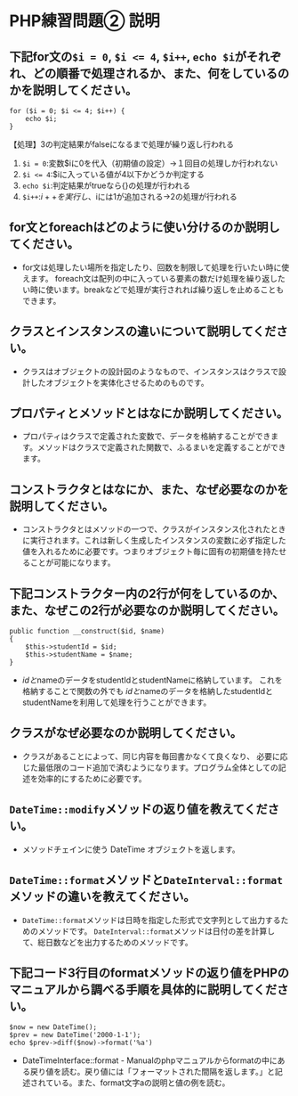 # PHP練習問題② 説明

## 下記for文の`$i = 0`, `$i <= 4`, `$i++`, `echo $i`がそれぞれ、どの順番で処理されるか、また、何をしているのかを説明してください。

```
for ($i = 0; $i <= 4; $i++) {
    echo $i;
}
```
【処理】3の判定結果がfalseになるまで処理が繰り返し行われる
1. `$i = 0`:変数$iに0を代入（初期値の設定）→１回目の処理しか行われない
2. `$i <= 4`:$iに入っている値が4以下かどうか判定する
3. `echo $i`:判定結果がtrueなら{}の処理が行われる
4. `$i++`:$i++を実行し、$iには1が追加される→2の処理が行われる

## for文とforeachはどのように使い分けるのか説明してください。
- for文は処理したい場所を指定したり、回数を制限して処理を行いたい時に使えます。
foreach文は配列の中に入っている要素の数だけ処理を繰り返したい時に使います。breakなどで処理が実行されれば繰り返しを止めることもできます。

## クラスとインスタンスの違いについて説明してください。
- クラスはオブジェクトの設計図のようなもので、インスタンスはクラスで設計したオブジェクトを実体化させるためのものです。

## プロパティとメソッドとはなにか説明してください。
- プロパティはクラスで定義された変数で、データを格納することができます。メソッドはクラスで定義された関数で、ふるまいを定義することができます。

## コンストラクタとはなにか、また、なぜ必要なのかを説明してください。
- コンストラクタとはメソッドの一つで、クラスがインスタンス化されたときに実行されます。これは新しく生成したインスタンスの変数に必ず指定した値を入れるために必要です。つまりオブジェクト毎に固有の初期値を持たせることが可能になります。

## 下記コンストラクター内の2行が何をしているのか、また、なぜこの2行が必要なのか説明してください。
```
public function __construct($id, $name)
{
    $this->studentId = $id;
    $this->studentName = $name;
}
```
- $idと$nameのデータをstudentIdとstudentNameに格納しています。
これを格納することで関数の外でも $idと$nameのデータを格納したstudentIdとstudentNameを利用して処理を行うことができます。

## クラスがなぜ必要なのか説明してください。
- クラスがあることによって、同じ内容を毎回書かなくて良くなり、
必要に応じた最低限のコード追加で済むようになります。プログラム全体としての記述を効率的にするために必要です。
## `DateTime::modify`メソッドの返り値を教えてください。
- メソッドチェインに使う DateTime オブジェクトを返します。

## `DateTime::format`メソッドと`DateInterval::format`メソッドの違いを教えてください。
- `DateTime::format`メソッドは日時を指定した形式で文字列として出力するためのメソッドです。
`DateInterval::format`メソッドは日付の差を計算して、総日数などを出力するためのメソッドです。


## 下記コード3行目のformatメソッドの返り値をPHPのマニュアルから調べる手順を具体的に説明してください。
```
$now = new DateTime();
$prev = new DateTime('2000-1-1');
echo $prev->diff($now)->format('%a')
```

- DateTimeInterface::format - Manualのphpマニュアルからformatの中にある戻り値を読む。戻り値には「フォーマットされた間隔を返します。」と記述されている。また、format文字aの説明と値の例を読む。